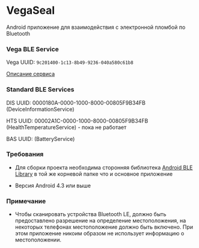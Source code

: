 # VegaSeal

Android приложение для взаимодействия с электронной пломбой по Bluetooth

### Vega BLE Service

Vega UUID: `9c201400-1c13-8b49-9236-040a580c61b8`

[Описание сервиса](https://github.com/vitalyPru/Android-nRF-Vega/VegaService.md)
  
### Standard BLE Services

DIS UUID: 0000180A-0000-1000-8000-00805F9B34FB (DeviceInformationService)

HTS UUID: 00002A1C-0000-1000-8000-00805F9B34FB (HealthTemperatureService) - пока не работает

BAS UUID: (BatteryService)

### Требования

* Для сборки проекта необходима сторонняя библиотека [Android BLE Library](https://github.com/NordicSemiconductor/Android-BLE-Library/) в той же корневой папке что и основное приложение

* Версия Android 4.3 или выше

### Примечание

* Чтобы сканировать устройства Bluetooth LE, должно быть предоставлено разрешение на определение местоположения, на некоторых телефонах местоположение должно быть включено. При этом приложение никоим образом не использует информацию о местоположении.
